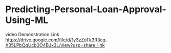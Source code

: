 # Predicting-Personal-Loan-Approval-Using-ML

 video Demonstration Link  
 https://drive.google.com/file/d/1y3zZoTk3R3cg-X35LPbQqUcb3O4BJx3L/view?usp=share_link
